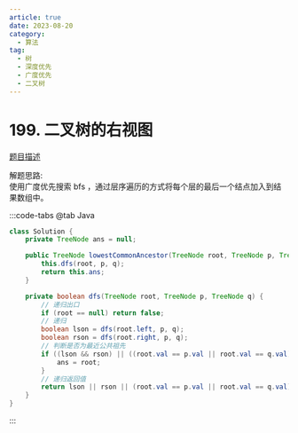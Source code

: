 ```yaml
---
article: true
date: 2023-08-20
category: 
  - 算法
tag: 
  - 树
  - 深度优先
  - 广度优先
  - 二叉树
---
```


# 199. 二叉树的右视图



<Badge text="中等" type="warning" vertical="middle" />

[题目描述](https://leetcode.cn/problems/binary-tree-right-side-view/description/?envType=study-plan-v2&envId=leetcode-75)

解题思路:  
使用广度优先搜索 bfs ，通过层序遍历的方式将每个层的最后一个结点加入到结果数组中。

:::code-tabs
@tab Java
```java
class Solution {
    private TreeNode ans = null;

    public TreeNode lowestCommonAncestor(TreeNode root, TreeNode p, TreeNode q) {
        this.dfs(root, p, q);
        return this.ans;
    }

    private boolean dfs(TreeNode root, TreeNode p, TreeNode q) {
        // 递归出口
        if (root == null) return false;
        // 递归
        boolean lson = dfs(root.left, p, q);
        boolean rson = dfs(root.right, p, q);
        // 判断是否为最近公共祖先
        if ((lson && rson) || ((root.val == p.val || root.val == q.val) && (lson || rson))) {
            ans = root;
        } 
        // 递归返回值
        return lson || rson || (root.val == p.val || root.val == q.val);
    }    
}
```
:::